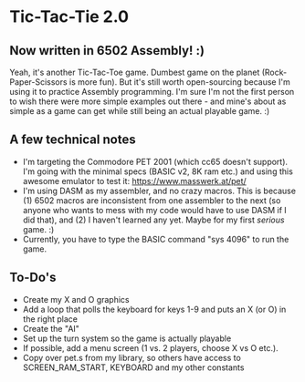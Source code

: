 # Tic-Tac-Tie 2.0
## Now written in 6502 Assembly! :)

Yeah, it's another Tic-Tac-Toe game.  Dumbest game on the planet (Rock-Paper-Scissors is more fun).  But it's still worth open-sourcing because I'm using it to practice Assembly programming.  I'm sure I'm not the first person to wish there were more simple examples out there - and mine's about as simple as a game can get while still being an actual playable game. :)

## A few technical notes

* I'm targeting the Commodore PET 2001 (which cc65 doesn't support).  I'm going with the minimal specs (BASIC v2, 8K ram etc.) and using this awesome emulator to test it: https://www.masswerk.at/pet/
* I'm using DASM as my assembler, and no crazy macros.  This is because (1) 6502 macros are inconsistent from one assembler to the next (so anyone who wants to mess with my code would have to use DASM if I did that), and (2) I haven't learned any yet.  Maybe for my first *serious* game. :)
* Currently, you have to type the BASIC command "sys 4096" to run the game.

## To-Do's

* Create my X and O graphics
* Add a loop that polls the keyboard for keys 1-9 and puts an X (or O) in the right place
* Create the "AI"
* Set up the turn system so the game is actually playable
* If possible, add a menu screen (1 vs. 2 players, choose X vs O etc.).
* Copy over pet.s from my library, so others have access to SCREEN_RAM_START, KEYBOARD and my other constants
